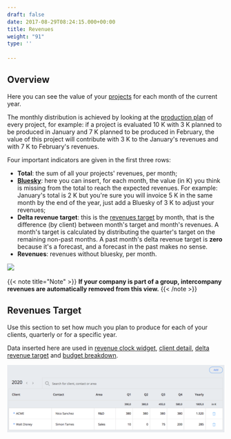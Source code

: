 ```yaml
---
draft: false
date: 2017-08-29T08:24:15.000+00:00
title: Revenues
weight: "91"
type: ''

---
```

## Overview

Here you can see the value of your [projects](http://support.wethod.com/pipeline/index/#projects) for each month of the current year.

The monthly distribution is achieved by looking at the [production plan](http://support.wethod.com/finance/index/#production-plan) of every project, for example: if a project is evaluated 10 K with 3 K planned to be produced in January and 7 K planned to be produced in February, the value of this project will contribute with 3 K to the January's revenues and with 7 K to February's revenues.

Four important indicators are given in the first three rows:

* **Total**: the sum of all your projects' revenues, per month;
* [**Bluesky**](http://support.wethod.com/glossary/index/#bluesky): here you can insert, for each month, the value (in K) you think is missing from the total to reach the expected revenues. For example: January's total is 2 K but you're sure you will invoice 5 K in the same month by the end of the year, just add a Bluesky of 3 K to adjust your revenues;
* **Delta revenue target**: this is the [revenues target](/revenues/index/#revenues-target) by month, that is the difference (by client) between month's target and month's revenues. A month's target is calculated by distributing the quarter's target on the remaining non-past months. A past month's delta revenue target is **zero** because it's a forecast, and a forecast in the past makes no sense.
* **Revenues**: revenues without bluesky, per month.

![](/uploads/2021/02/19/company-revenues.png)

{{< note title="Note" >}}
**If your company is part of a group, intercompany revenues are automatically removed from this view.**
{{< /note >}}

## Revenues Target

Use this section to set how much you plan to produce for each of your clients, quarterly or for a specific year.

Data inserted here are used in [revenue clock widget](/dashboard/index/#revenue-clock), [client detail](/finance/index/#clients), [delta revenue target](/revenues/index/#overview) and [budget breakdown](/reports/index/#budget-breakdown).

![](/uploads/2020/01/15/revenues-target.png)